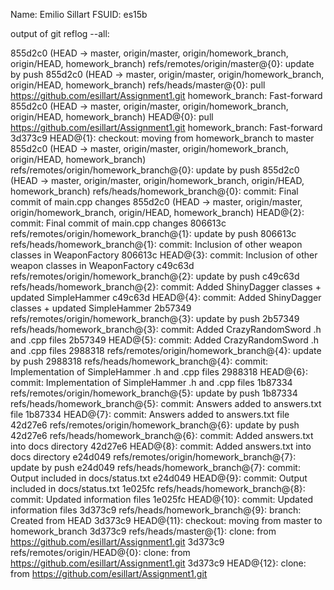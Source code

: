 Name: Emilio Sillart
FSUID: es15b

output of git reflog --all:

855d2c0 (HEAD -> master, origin/master, origin/homework_branch, origin/HEAD, homework_branch) refs/remotes/origin/master@{0}: update by push
855d2c0 (HEAD -> master, origin/master, origin/homework_branch, origin/HEAD, homework_branch) refs/heads/master@{0}: pull https://github.com/esillart/Assignment1.git homework_branch: Fast-forward
855d2c0 (HEAD -> master, origin/master, origin/homework_branch, origin/HEAD, homework_branch) HEAD@{0}: pull https://github.com/esillart/Assignment1.git homework_branch: Fast-forward
3d373c9 HEAD@{1}: checkout: moving from homework_branch to master
855d2c0 (HEAD -> master, origin/master, origin/homework_branch, origin/HEAD, homework_branch) refs/remotes/origin/homework_branch@{0}: update by push
855d2c0 (HEAD -> master, origin/master, origin/homework_branch, origin/HEAD, homework_branch) refs/heads/homework_branch@{0}: commit: Final commit of main.cpp changes
855d2c0 (HEAD -> master, origin/master, origin/homework_branch, origin/HEAD, homework_branch) HEAD@{2}: commit: Final commit of main.cpp changes
806613c refs/remotes/origin/homework_branch@{1}: update by push
806613c refs/heads/homework_branch@{1}: commit: Inclusion of other weapon classes in WeaponFactory
806613c HEAD@{3}: commit: Inclusion of other weapon classes in WeaponFactory
c49c63d refs/remotes/origin/homework_branch@{2}: update by push
c49c63d refs/heads/homework_branch@{2}: commit: Added ShinyDagger classes + updated SimpleHammer
c49c63d HEAD@{4}: commit: Added ShinyDagger classes + updated SimpleHammer
2b57349 refs/remotes/origin/homework_branch@{3}: update by push
2b57349 refs/heads/homework_branch@{3}: commit: Added CrazyRandomSword .h and .cpp files
2b57349 HEAD@{5}: commit: Added CrazyRandomSword .h and .cpp files
2988318 refs/remotes/origin/homework_branch@{4}: update by push
2988318 refs/heads/homework_branch@{4}: commit: Implementation of SimpleHammer .h and .cpp files
2988318 HEAD@{6}: commit: Implementation of SimpleHammer .h and .cpp files
1b87334 refs/remotes/origin/homework_branch@{5}: update by push
1b87334 refs/heads/homework_branch@{5}: commit: Answers added to answers.txt file
1b87334 HEAD@{7}: commit: Answers added to answers.txt file
42d27e6 refs/remotes/origin/homework_branch@{6}: update by push
42d27e6 refs/heads/homework_branch@{6}: commit: Added answers.txt into docs directory
42d27e6 HEAD@{8}: commit: Added answers.txt into docs directory
e24d049 refs/remotes/origin/homework_branch@{7}: update by push
e24d049 refs/heads/homework_branch@{7}: commit: Output included in docs/status.txt
e24d049 HEAD@{9}: commit: Output included in docs/status.txt
1e025fc refs/heads/homework_branch@{8}: commit: Updated information files
1e025fc HEAD@{10}: commit: Updated information files
3d373c9 refs/heads/homework_branch@{9}: branch: Created from HEAD
3d373c9 HEAD@{11}: checkout: moving from master to homework_branch
3d373c9 refs/heads/master@{1}: clone: from https://github.com/esillart/Assignment1.git
3d373c9 refs/remotes/origin/HEAD@{0}: clone: from https://github.com/esillart/Assignment1.git
3d373c9 HEAD@{12}: clone: from https://github.com/esillart/Assignment1.git
